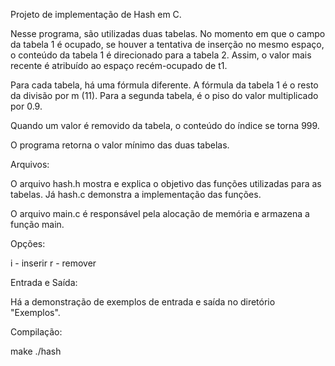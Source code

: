 Projeto de implementação de Hash em C.

Nesse programa, são utilizadas duas tabelas. No momento em que o campo da tabela 1 é ocupado, se houver a tentativa de inserção no mesmo espaço, o conteúdo da tabela 1 é direcionado para a tabela 2. Assim, o valor mais recente é atribuído ao espaço recém-ocupado de t1.

Para cada tabela, há uma fórmula diferente. A fórmula da tabela 1 é o resto da divisão por m (11). Para a segunda tabela, é o piso do valor multiplicado por 0.9.

Quando um valor é removido da tabela, o conteúdo do índice se torna 999.

O programa retorna o valor mínimo das duas tabelas.

Arquivos:

O arquivo hash.h mostra e explica o objetivo das funções utilizadas para as tabelas. Já hash.c demonstra a implementação das funções.

O arquivo main.c é responsável pela alocação de memória e armazena a função main.

Opções:

i - inserir
r - remover

Entrada e Saída:

Há a demonstração de exemplos de entrada e saída no diretório "Exemplos".

Compilação:

make
./hash
